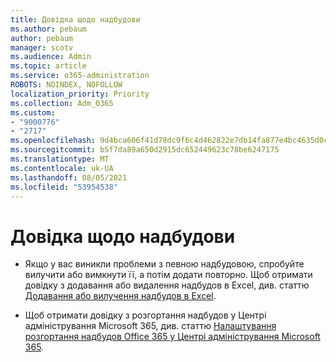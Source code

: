 ```yaml
---
title: Довідка щодо надбудови
ms.author: pebaum
author: pebaum
manager: scotv
ms.audience: Admin
ms.topic: article
ms.service: o365-administration
ROBOTS: NOINDEX, NOFOLLOW
localization_priority: Priority
ms.collection: Adm_O365
ms.custom:
- "9000776"
- "2717"
ms.openlocfilehash: 9d4bca606f41d78dc9f6c4d462822e7db14fa877e4bc4635d0cfb05230541661
ms.sourcegitcommit: b5f7da89a650d2915dc652449623c78be6247175
ms.translationtype: MT
ms.contentlocale: uk-UA
ms.lasthandoff: 08/05/2021
ms.locfileid: "53954538"
---
```

# <a name="add-in-help"></a>Довідка щодо надбудови

- Якщо у вас виникли проблеми з певною надбудовою, спробуйте вилучити або вимкнути її, а потім додати повторно. Щоб отримати довідку з додавання або видалення надбудов в Excel, див. статтю [Додавання або вилучення надбудов в Excel](https://support.office.com/client/0af570c4-5cf3-4fa9-9b88-403625a0b460).

- Щоб отримати довідку з розгортання надбудов у Центрі адміністрування Microsoft 365, див. статтю [Налаштування розгортання надбудов Office 365 у Центрі адміністрування Microsoft 365](https://docs.microsoft.com/microsoft-365/admin/manage/manage-deployment-of-add-ins).
